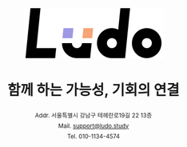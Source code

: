 <div align="center">

<img src="https://raw.githubusercontent.com/Ludo-SMP/ludo-frontend/dev/src/Assets/images/logo.png" />

# 함께 하는 가능성, 기회의 연결

<sub>Addr. 서울특별시 강남구 테헤란로19길 22 13층</sub> \
<sub>Mail. support@ludo.study</sub> \
<sub>Tel. 010-1134-4574</sub>

</div>

